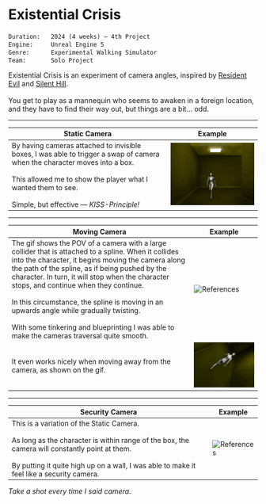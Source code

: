 # Existential Crisis

```
Duration:   2024 (4 weeks) — 4th Project
Engine:     Unreal Engine 5
Genre:      Experimental Walking Simulator
Team:       Solo Project
```

Existential Crisis is an experiment of camera angles, inspired by [Resident Evil](https://en.wikipedia.org/wiki/Resident_Evil) and [Silent Hill](https://en.wikipedia.org/wiki/Silent_Hill). <br> <br> You get to play as a mannequin who seems to awaken in a foreign location, and they have to find their way out, but things are a bit... odd.

---

| Static Camera | Example |
| --- | --- |
| By having cameras attached to invisible boxes, I was able to trigger a swap of camera when the character moves into a box. <br> <br> This allowed me to show the player what I wanted them to see. <br> <br> Simple, but effective — _KISS-Principle!_ | <img src="/Gifs/ExistentialCrisis_StaticC.gif" alt="References" width="400" height="auto"> |

---

| Moving Camera | Example |
| --- | --- |
| The gif shows the POV of a camera with a large collider that is attached to a spline. When it collides into the character, it begins moving the camera along the path of the spline, as if being pushed by the character. In turn, it will stop when the character stops, and continue when they continue. <br> <br> In this circumstance, the spline is moving in an upwards angle while gradually twisting. <br> <br> With some tinkering and blueprinting I was able to make the cameras traversal quite smooth. | <img src="/Gifs/ExistentialCrisis_1.gif" alt="References" width="400" height="auto"> |
| It even works nicely when moving away from the camera, as shown on the gif. | <img src="/Gifs/ExistentialCrisis_1R.gif" alt="References" width="400" height="auto"> |

---

| Security Camera | Example |
| --- | --- |
| This is a variation of the Static Camera. <br> <br> As long as the character is within range of the box, the camera will constantly point at them. <br> <br> By putting it quite high up on a wall, I was able to make it feel like a security camera. | <img src="/Gifs/ExistentialCrisis_SecurityC.gif" alt="References" width="400" height="auto"> |

_Take a shot every time I said camera._
